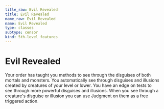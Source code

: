 ```yaml
---
title_raw: Evil Revealed
title: Evil Revealed
name_raw: Evil Revealed
name: Evil Revealed
type: classes
subtype: censor
kind: 5th-level features
---
```


# Evil Revealed

Your order has taught you methods to see through the disguises of both mortals and monsters. You automatically see through disguises and illusions created by creatures of your level or lower. You have an edge on tests to see through more powerful disguises and illusions. When you see through a creature's disguise or illusion you can use Judgment on them as a free triggered action.
